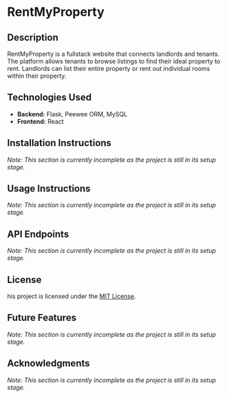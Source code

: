 # RentMyProperty

## Description
RentMyProperty is a fullstack website that connects landlords and tenants. The platform allows tenants to browse listings to find their ideal property to rent. Landlords can list their entire property or rent out individual rooms within their property. 

## Technologies Used
- **Backend:** Flask, Peewee ORM, MySQL
- **Frontend:** React

## Installation Instructions
*Note: This section is currently incomplete as the project is still in its setup stage.*

## Usage Instructions
*Note: This section is currently incomplete as the project is still in its setup stage.*

## API Endpoints
*Note: This section is currently incomplete as the project is still in its setup stage.*

## License
his project is licensed under the [MIT License](./LICENSE).

## Future Features
*Note: This section is currently incomplete as the project is still in its setup stage.*

## Acknowledgments
*Note: This section is currently incomplete as the project is still in its setup stage.*
